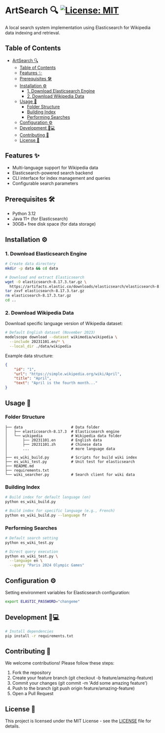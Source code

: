 # ArtSearch 🔍 [![License: MIT](https://img.shields.io/badge/License-MIT-yellow.svg)](https://opensource.org/licenses/MIT)

A local search system implementation using Elasticsearch for Wikipedia data indexing and retrieval.

<!-- ![Search Demo](./assets/search-demo.gif) Add actual demo file path later -->

## Table of Contents

- [ArtSearch 🔍 ](#artsearch--)
  - [Table of Contents](#table-of-contents)
  - [Features ✨](#features-)
  - [Prerequisites 🛠️](#prerequisites-️)
  - [Installation ⚙️](#installation-️)
    - [1. Download Elasticsearch Engine](#1-download-elasticsearch-engine)
    - [2. Download Wikipedia Data](#2-download-wikipedia-data)
  - [Usage 🚀](#usage-)
    - [Folder Structure](#folder-structure)
    - [Building Index](#building-index)
    - [Performing Searches](#performing-searches)
  - [Configuration ⚙️](#configuration-️)
  - [Development 🧑💻](#development-)
  - [Contributing 🤝](#contributing-)
  - [License 📄](#license-)

## Features ✨

- Multi-language support for Wikipedia data
- Elasticsearch-powered search backend
- CLI interface for index management and queries
- Configurable search parameters

## Prerequisites 🛠️

- Python 3.12
- Java 11+ (for Elasticsearch)
- 30GB+ free disk space (for data storage)

## Installation ⚙️

### 1. Download Elasticsearch Engine

```bash
# Create data directory
mkdir -p data && cd data

# Download and extract Elasticsearch
wget -O elasticsearch-8.17.3.tar.gz \
  https://artifacts.elastic.co/downloads/elasticsearch/elasticsearch-8.17.3-linux-x86_64.tar.gz
tar zxvf elasticsearch-8.17.3.tar.gz
rm elasticsearch-8.17.3.tar.gz
cd ..
```

### 2. Download Wikipedia Data

Download specific language version of Wikipedia dataset:

```bash
# Default English dataset (November 2023)
modelscope download --dataset wikimedia/wikipedia \
  --include 20231101.en/* \
  --local_dir ./data/wikipedia
```

Example data structure:

```json
{
    "id": "1",
    "url": "https://simple.wikipedia.org/wiki/April",
    "title": "April",
    "text": "April is the fourth month..."
}
```

## Usage 🚀

### Folder Structure

```
├── data                      # Data folder
│   ├── elasticsearch-8.17.3  # Elasticsearch engine
│   └── wikipedia             # Wikipedia data folder
│       ├── 20231101.en       # English data
│       ├── 20231101.zh       # Chinese data
│       ...                   # more language data
│
├── es_wiki_build.py          # Scripts for build wiki index
├── es_wiki_test.py           # Unit test for elasticsearch
├── README.md
├── requirements.txt
└── wiki_searcher.py          # Search client for wiki data
```

### Building Index

```bash
# Build index for default language (en)
python es_wiki_build.py

# Build index for specific language (e.g., French)
python es_wiki_build.py --language fr
```

### Performing Searches

```bash
# Default search setting
python es_wiki_test.py

# Direct query execution
python es_wiki_test.py \
  --language en \
  --query "Paris 2024 Olympic Games" 
```

## Configuration ⚙️

Setting environment variables for Elasticsearch configuration:

```bash
export ELASTIC_PASSWORD="changeme"
```

<!-- Modify config.yaml for custom settings:

```yaml
elasticsearch:
  host: localhost
  port: 9200
  index_prefix: "wiki_"
languages: [en, fr, es]
batch_size: 500
``` -->

## Development 🧑💻

```bash
# Install dependencies
pip install -r requirements.txt
```

## Contributing 🤝

We welcome contributions! Please follow these steps:

1. Fork the repository
2. Create your feature branch (git checkout -b feature/amazing-feature)
3. Commit your changes (git commit -m 'Add some amazing feature')
4. Push to the branch (git push origin feature/amazing-feature)
5. Open a Pull Request

<!-- See CONTRIBUTING.md for detailed guidelines. -->

## License 📄

This project is licensed under the MIT License - see the [LICENSE](./LICENSE) file for details.

